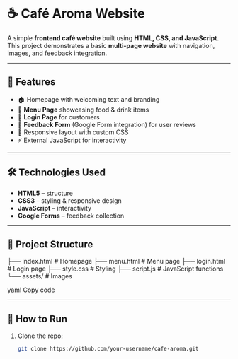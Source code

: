 # ☕ Café Aroma Website  

A simple **frontend café website** built using **HTML, CSS, and JavaScript**.  
This project demonstrates a basic **multi-page website** with navigation, images, and feedback integration.  

---

## 🌟 Features  
- 🏠 Homepage with welcoming text and branding  
- 📜 **Menu Page** showcasing food & drink items  
- 🔑 **Login Page** for customers  
- 📝 **Feedback Form** (Google Form integration) for user reviews  
- 🎨 Responsive layout with custom CSS  
- ⚡ External JavaScript for interactivity  

---

## 🛠️ Technologies Used  
- **HTML5** – structure  
- **CSS3** – styling & responsive design  
- **JavaScript** – interactivity  
- **Google Forms** – feedback collection  

---

## 📂 Project Structure  
├── index.html # Homepage
├── menu.html # Menu page
├── login.html # Login page
├── style.css # Styling
├── script.js # JavaScript functions
└── assets/ # Images

yaml
Copy code

---

## 🚀 How to Run  
1. Clone the repo:  
   ```bash
   git clone https://github.com/your-username/cafe-aroma.git
